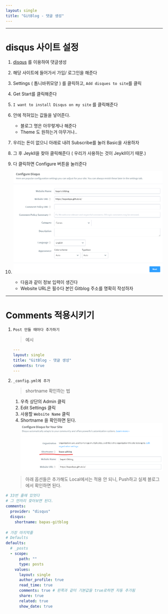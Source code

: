 ```yaml
---
layout: single
title: "GitBlog - 댓글 생성"
---
```


---

# disqus 사이트 설정

1. [disqus](https://disqus.com/) 를 이용하여 댓글생성
1. 해당 사이트에 들어가서 가입/ 로그인을 해준다
1. Settings ( 톱니바퀴모양 ) 를 클릭하고, `Add disques to site`를 클릭
1. Get Start를 클릭해준다

1. `I want to install Disqus on my site` 를 클릭해준다

1. 안에 적혀있는 값들을 넣어준다.
   - 블로그 명은 아무렇게나 해준다
   - Theme 도 원하는거 아무거나..
1. 우리는 돈이 없으니 아래로 내려 Subscribe를 눌러 Basic을 사용하자
1. 그 후 Jeykll을 찾아 클릭해준다 ( 우리가 사용하는 것이 Jeykll이기 때문.)
1. 다 클릭하면 Configure 버튼을 눌러준다

1. ![.Configure 이미지](../assets/images/GitBlog/disqus_Configure.png)
   - 다음과 같이 정보 입력이 생긴다
   - Website URL은 필수다 본인 Gitblog 주소를 명확히 작성하자

---

# Comments 적용시키기

1. `Post 만들 때마다 추가하기`
   > 예시
   ```yml
   ---
   layout: single
   title: "GitBlog - 댓글 생성"
   comments: true
   ---
   ```
1. `_config.yml에 추가`

   > shortname 확인하는 법

   1. 우측 상단의 Admin 클릭
   1. Edit Settings 클릭
   1. 사용할 `Website Name` 클릭
   1. Shortname 을 확인하면 된다.
      ![.Configure 이미지](../assets/images/GitBlog/disqus_Shortname.png)

   > 아래 옵션들은 추가해도 Local에서는 적용 안 되니, Push하고 실제 블로그에서 확인하면 된다.

```yml
# 33번 줄에 있엇다
# 그 언저리 찾아보면 된다.
comments:
  provider: "disqus"
  disqus:
    shortname: bapas-gitblog

# 가장 마지막줄
# Defaults
defaults:
  # _posts
  - scope:
      path: ""
      type: posts
    values:
      layout: single
      author_profile: true
      read_time: true
      comments: true # 왼쪽과 같이 기본값을 true로하면 자동 추가됨
      share: true
      related: true
      show_date: true
```
